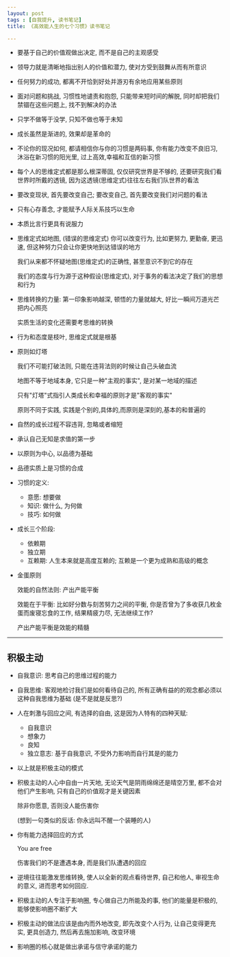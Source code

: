 ```yaml
---
layout: post
tags : [自我提升, 读书笔记]
title: 《高效能人生的七个习惯》读书笔记

---
```



* 要基于自己的价值观做出决定, 而不是自己的主观感受

* 领导力就是清晰地指出别人的价值和潜力, 使对方受到鼓舞从而有所意识

* 任何努力的成功, 都离不开恰到好处并游刃有余地应用某些原则

* 面对问题和挑战, 习惯性地谴责和抱怨, 只能带来短时间的解脱, 同时却把我们禁锢在这些问题上, 找不到解决的办法

* 只学不做等于没学, 只知不做也等于未知

* 成长虽然是渐进的, 效果却是革命的

* 不论你的现况如何, 都请相信你与你的习惯是两码事, 你有能力改变不良旧习, 沐浴在新习惯的阳光里, 过上高效,幸福和互信的新习惯

* 每个人的思维定式都是那么根深蒂固, 仅仅研究世界是不够的, 还要研究我们看世界时所戴的透镜, 因为这透镜(思维定式)往往左右我们队世界的看法

* 要改变现状, 首先要改变自己; 要改变自己, 首先要改变我们对问题的看法

* 只有心存善念, 才能赋予人际关系技巧以生命

* 本质比言行更具有说服力

* 思维定式如地图, (错误的思维定式) 你可以改变行为, 比如更努力, 更勤奋, 更迅速, 但这种努力只会让你更快地到达错误的地方

  我们从来都不怀疑地图(思维定式)的正确性, 甚至意识不到它的存在

  我们的态度与行为源于这种假设(思维定式), 对于事务的看法决定了我们的思想和行为

* 思维转换的力量: 第一印象影响越深, 顿悟的力量就越大, 好比一瞬间万道光芒把内心照亮

  实质生活的变化还需要考思维的转换

* 行为和态度是枝叶, 思维定式就是根基

* 原则如灯塔

  我们不可能打破法则, 只能在违背法则的时候让自己头破血流

  地图不等于地域本身, 它只是一种"主观的事实", 是对某一地域的描述

  只有"灯塔"式指引人类成长和幸福的原则才是"客观的事实"

  原则不同于实践, 实践是个别的,具体的,而原则是深刻的,基本的和普遍的

* 自然的成长过程不容违背, 忽略或者缩短

* 承认自己无知是求值的第一步

* 以原则为中心, 以品德为基础

* 品德实质上是习惯的合成

* 习惯的定义:

  * 意愿: 想要做
  * 知识: 做什么, 为何做
  * 技巧: 如何做

* 成长三个阶段:

  * 依赖期
  * 独立期
  * 互赖期: 人生本来就是高度互赖的; 互赖是一个更为成熟和高级的概念

* 金蛋原则

  效能的自然法则: 产出产能平衡

  效能在于平衡: 比如好分数与刻苦努力之间的平衡, 你是否曾为了多收获几枚金蛋而废寝忘食的工作, 结果精疲力尽, 无法继续工作?

  产出产能平衡是效能的精髓

---

## 积极主动

* 自我意识: 思考自己的思维过程的能力

* 自我思维: 客观地检讨我们是如何看待自己的, 所有正确有益的的观念都必须以这种自我思维为基础 (是不是就是反思?)

* 人在刺激与回应之间, 有选择的自由, 这是因为人特有的四种天赋:

  * 自我意识
  * 想象力
  * 良知
  * 独立意志: 基于自我意识, 不受外力影响而自行其是的能力

* 以上就是积极主动的模式

* 积极主动的人心中自由一片天地, 无论天气是阴雨绵绵还是晴空万里, 都不会对他们产生影响, 只有自己的价值观才是关键因素

  除非你愿意, 否则没人能伤害你

  (想到一句类似的反话: 你永远叫不醒一个装睡的人)

* 你有能力选择回应的方式

  You are free

  伤害我们的不是遭遇本身, 而是我们队遭遇的回应

* 逆境往往能激发思维转换, 使人以全新的观点看待世界, 自己和他人, 审视生命的意义, 进而思考如何回应.

* 积极主动的人专注于影响圈, 专心做自己力所能及的事, 他们的能量是积极的, 能够使影响圈不断扩大

* 积极主动的做法应该是由内而外地改变, 即先改变个人行为, 让自己变得更充实, 更具创造力, 然后再去施加影响, 改变环境

* 影响圈的核心就是做出承诺与信守承诺的能力



